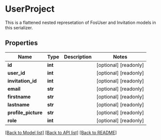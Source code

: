# UserProject

 This is a flattened nested represetation of FosUser and Invitation models in this serializer. 
## Properties
Name | Type | Description | Notes
------------ | ------------- | ------------- | -------------
**id** | **int** |  | [optional] [readonly] 
**user_id** | **int** |  | [optional] [readonly] 
**invitation_id** | **int** |  | [optional] [readonly] 
**email** | **str** |  | [optional] [readonly] 
**firstname** | **str** |  | [optional] [readonly] 
**lastname** | **str** |  | [optional] [readonly] 
**profile_picture** | **str** |  | [optional] [readonly] 
**role** | **int** |  | [optional] [readonly] 

[[Back to Model list]](../README.md#documentation-for-models) [[Back to API list]](../README.md#documentation-for-api-endpoints) [[Back to README]](../README.md)


